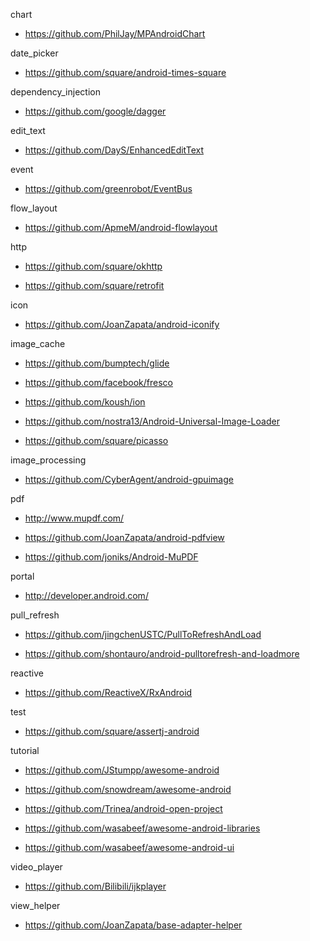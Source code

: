 chart

- <https://github.com/PhilJay/MPAndroidChart>

date_picker

- <https://github.com/square/android-times-square>

dependency_injection

- <https://github.com/google/dagger>

edit_text

- <https://github.com/DayS/EnhancedEditText>

event

- <https://github.com/greenrobot/EventBus>

flow_layout

- <https://github.com/ApmeM/android-flowlayout>

http

- <https://github.com/square/okhttp>

- <https://github.com/square/retrofit>

icon

- <https://github.com/JoanZapata/android-iconify>

image_cache

- <https://github.com/bumptech/glide>

- <https://github.com/facebook/fresco>

- <https://github.com/koush/ion>

- <https://github.com/nostra13/Android-Universal-Image-Loader>

- <https://github.com/square/picasso>

image_processing

- <https://github.com/CyberAgent/android-gpuimage>

pdf

- <http://www.mupdf.com/>

- <https://github.com/JoanZapata/android-pdfview>

- <https://github.com/joniks/Android-MuPDF>

portal

- <http://developer.android.com/>

pull_refresh

- <https://github.com/jingchenUSTC/PullToRefreshAndLoad>

- <https://github.com/shontauro/android-pulltorefresh-and-loadmore>

reactive

- <https://github.com/ReactiveX/RxAndroid>

test

- <https://github.com/square/assertj-android>

tutorial

- <https://github.com/JStumpp/awesome-android>

- <https://github.com/snowdream/awesome-android>

- <https://github.com/Trinea/android-open-project>

- <https://github.com/wasabeef/awesome-android-libraries>

- <https://github.com/wasabeef/awesome-android-ui>

video_player

- <https://github.com/Bilibili/ijkplayer>

view_helper

- <https://github.com/JoanZapata/base-adapter-helper>
